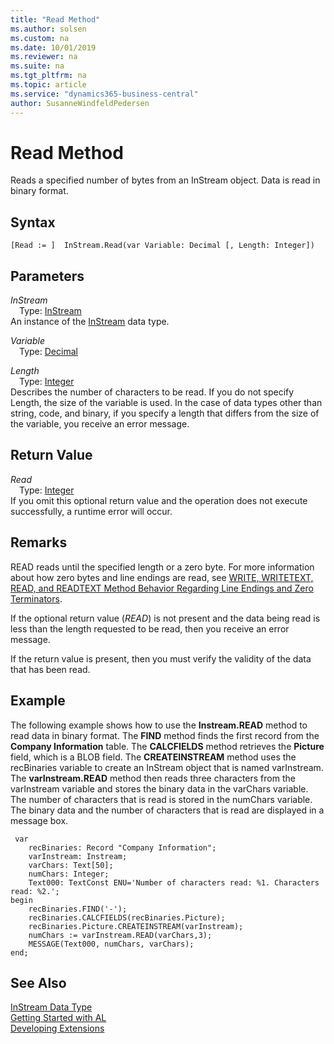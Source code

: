 ```yaml
---
title: "Read Method"
ms.author: solsen
ms.custom: na
ms.date: 10/01/2019
ms.reviewer: na
ms.suite: na
ms.tgt_pltfrm: na
ms.topic: article
ms.service: "dynamics365-business-central"
author: SusanneWindfeldPedersen
---
```

[//]: # (START>DO_NOT_EDIT)
[//]: # (IMPORTANT:Do not edit any of the content between here and the END>DO_NOT_EDIT.)
[//]: # (Any modifications should be made in the .xml files in the ModernDev repo.)
# Read Method
Reads a specified number of bytes from an InStream object. Data is read in binary format.


## Syntax
```
[Read := ]  InStream.Read(var Variable: Decimal [, Length: Integer])
```
## Parameters
*InStream*  
&emsp;Type: [InStream](instream-data-type.md)  
An instance of the [InStream](instream-data-type.md) data type.  

*Variable*  
&emsp;Type: [Decimal](../decimal/decimal-data-type.md)  
  
*Length*  
&emsp;Type: [Integer](../integer/integer-data-type.md)  
Describes the number of characters to be read. If you do not specify Length, the size of the variable is used. In the case of data types other than string, code, and binary, if you specify a length that differs from the size of the variable, you receive an error message.  


## Return Value
*Read*  
&emsp;Type: [Integer](../integer/integer-data-type.md)  
If you omit this optional return value and the operation does not execute successfully, a runtime error will occur.    


[//]: # (IMPORTANT: END>DO_NOT_EDIT)

## Remarks  
READ reads until the specified length or a zero byte. For more information about how zero bytes and line endings are read, see [WRITE, WRITETEXT, READ, and READTEXT Method Behavior Regarding Line Endings and Zero Terminators](../../devenv-write-read-methods-line-break-behavior.md).

If the optional return value \(*READ*\) is not present and the data being read is less than the length requested to be read, then you receive an error message.  
  
 If the return value is present, then you must verify the validity of the data that has been read.  
  
## Example  
 The following example shows how to use the **Instream.READ** method to read data in binary format. The **FIND** method finds the first record from the **Company Information** table. The **CALCFIELDS** method retrieves the **Picture** field, which is a BLOB field. The **CREATEINSTREAM** method uses the recBinaries variable to create an InStream object that is named varInstream. The **varInstream.READ** method then reads three characters from the varInstream variable and stores the binary data in the varChars variable. The number of characters that is read is stored in the numChars variable. The binary data and the number of characters that is read are displayed in a message box. 
 
```
 var
    recBinaries: Record "Company Information";
    varInstream: Instream;
    varChars: Text[50];
    numChars: Integer;
    Text000: TextConst ENU='Number of characters read: %1. Characters read: %2.';
begin
    recBinaries.FIND('-');  
    recBinaries.CALCFIELDS(recBinaries.Picture);  
    recBinaries.Picture.CREATEINSTREAM(varInstream);  
    numChars := varInstream.READ(varChars,3);  
    MESSAGE(Text000, numChars, varChars);  
end;
```  
  

## See Also
[InStream Data Type](instream-data-type.md)  
[Getting Started with AL](../../devenv-get-started.md)  
[Developing Extensions](../../devenv-dev-overview.md)